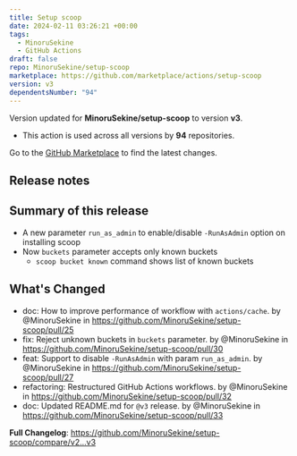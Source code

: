 ```yaml
---
title: Setup scoop
date: 2024-02-11 03:26:21 +00:00
tags:
  - MinoruSekine
  - GitHub Actions
draft: false
repo: MinoruSekine/setup-scoop
marketplace: https://github.com/marketplace/actions/setup-scoop
version: v3
dependentsNumber: "94"
---
```



Version updated for **MinoruSekine/setup-scoop** to version **v3**.
- This action is used across all versions by **94** repositories.

Go to the [GitHub Marketplace](https://github.com/marketplace/actions/setup-scoop) to find the latest changes.

## Release notes

## Summary of this release
* A new parameter `run_as_admin` to enable/disable `-RunAsAdmin` option on installing scoop
* Now `buckets` parameter accepts only known buckets
  * `scoop bucket known` command shows list of known buckets

## What's Changed
* doc: How to improve performance of workflow with `actions/cache`. by @MinoruSekine in https://github.com/MinoruSekine/setup-scoop/pull/25
* fix: Reject unknown buckets in `buckets` parameter. by @MinoruSekine in https://github.com/MinoruSekine/setup-scoop/pull/30
* feat: Support to disable `-RunAsAdmin` with param `run_as_admin`. by @MinoruSekine in https://github.com/MinoruSekine/setup-scoop/pull/27
* refactoring: Restructured GitHub Actions workflows. by @MinoruSekine in https://github.com/MinoruSekine/setup-scoop/pull/32
* doc: Updated README.md for `@v3` release. by @MinoruSekine in https://github.com/MinoruSekine/setup-scoop/pull/33


**Full Changelog**: https://github.com/MinoruSekine/setup-scoop/compare/v2...v3
